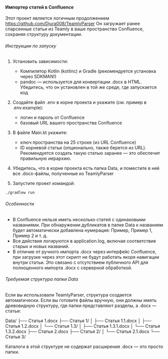 #### Импортер статей в Confluence

Этот проект является логичным продолжением https://github.com/Djura008/TeamlyParser
Он загружает ранее спарсенные статьи из Teamly в ваше пространство Confluence, сохраняя структуру документации.

###### Инструкции по запуску

1. Установить зависимости:
	- Компилятор Kotlin (kotlinc) и Gradle (рекомендуется установка через SDKMAN!)
	- pandoc — используется для конвертации .docx в HTML. Убедитесь, что он установлен в той же среде, где запускается код

2. Создайте файл .env в корне проекта и укажите (см. пример в .env.example):
	- логин и пароль от Confluence
	- базовый URL вашего пространства Confluence

3. В файле Main.kt укажите:
	- ключ пространства на 25 строке (из URL Confluence)
	- ID корневой статьи (опционально, также берется из URL). Рекомендуется создать такую статью заранее — это обеспечит правильную иерархию.

4. Убедитесь, что в корне проекта есть папка Data, и поместите в неё все .docx-файлы, полученные из TeamlyParser

5. Запустите проект командой:
```
./gradlew run
```

###### Особенности

- В Confluence нельзя иметь несколько статей с одинаковыми названиями. При обнаружении дубликатов в папке Data к названиям будет автоматически добавлена нумерация: Пример, Пример 1, Пример 2 и т. д.
- Все действия логируются в application.log, включая соответствие старых и новых названий.
- В отличие от ручного импорта .docx через интерфейс Confluence, при загрузке через этот скрипт не будут работать якоря навигации внутри статьи. Это связано с отсутствием публичного API для полноценного импорта .docx с серверной обработкой.

###### Требуемая структура папки Data

Если вы использовали TeamlyParser, структура создается автоматически.
Если вы готовите файлы вручную, они должны иметь древовидную структуру, где папки представляют разделы, а .docx — статьи:

Data/
├── Статья 1.docx
├── Статья 1/
│   ├── Статья 1.1.docx
│   ├── Статья 1.2.docx
│   └── Статья 1.3/
│       ├── Статья 1.3.1.docx
│       └── Статья 1.3.2.docx
├── Статья 2.docx
├── Статья 2/
│   └── Статья 2.1.docx
└── Статья 3/

Каталоги в этой структуре не содержат расширения .docx — это просто папки.